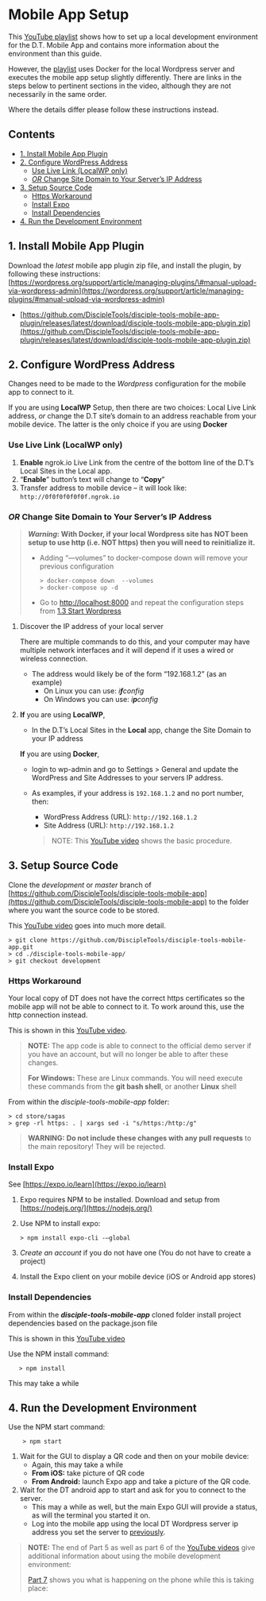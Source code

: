 # Mobile App Setup

This [YouTube playlist](https://www.youtube.com/playlist?list=PLNZnizaetELN6_2k3_iRxBhJuyavhqawE) shows how to set up a local development environment for the D.T. Mobile App and contains more information about the environment than this guide.

However, the [playlist](https://www.youtube.com/playlist?list=PLNZnizaetELN6_2k3_iRxBhJuyavhqawE) uses Docker for the local Wordpress server and executes the mobile app setup slightly differently. There are links in the steps below to pertinent sections in the video, although they are not necessarily in the same order.

Where the details differ please follow these instructions instead.

## Contents

* [1. Install Mobile App Plugin](mobile-app-setup.md#1-install-mobile-app-plugin)
* [2. Configure WordPress Address](mobile-app-setup.md#2-configure-wordpress-address)
  * [Use Live Link \(LocalWP only\)](mobile-app-setup.md#use-live-link-localwp-only)
  * [_OR_ Change Site Domain to Your Server’s IP Address](mobile-app-setup.md#or-change-site-domain-to-your-servers-ip-address)
* [3. Setup Source Code](mobile-app-setup.md#3-setup-source-code)
  * [Https Workaround](mobile-app-setup.md#https-workaround)
  * [Install Expo](mobile-app-setup.md#install-expo)
  * [Install Dependencies](mobile-app-setup.md#install-dependencies)
* [4. Run the Development Environment](mobile-app-setup.md#4-run-the-development-environment)

## 1. Install Mobile App Plugin

Download the _latest_ mobile app plugin zip file, and install the plugin, by following these instructions: [https://wordpress.org/support/article/managing-plugins/\#manual-upload-via-wordpress-admin](https://wordpress.org/support/article/managing-plugins/#manual-upload-via-wordpress-admin)

* [https://github.com/DiscipleTools/disciple-tools-mobile-app-plugin/releases/latest/download/disciple-tools-mobile-app-plugin.zip](https://github.com/DiscipleTools/disciple-tools-mobile-app-plugin/releases/latest/download/disciple-tools-mobile-app-plugin.zip)

## 2. Configure WordPress Address

Changes need to be made to the _Wordpress_ configuration for the mobile app to connect to it.

If you are using **LocalWP** Setup, then there are two choices: Local Live Link address, _or_ change the D.T site’s domain to an address reachable from your mobile device. The latter is the only choice if you are using **Docker**

### Use Live Link \(LocalWP only\)

1. **Enable** ngrok.io Live Link from the centre of the bottom line of the D.T’s Local Sites in the Local app.
2. “**Enable**” button’s text will change to “**Copy**”
3. Transfer address to mobile device – it will look like: `http://0f0f0f0f0f0f.ngrok.io`

### _OR_ Change Site Domain to Your Server’s IP Address

> _**Warning**_**: With Docker, if your local Wordpress site has NOT been setup to use http \(i.e. NOT https\) then you will need to reinitialize it.**
>
> * Adding “—volumes” to docker-compose down will remove your previous configuration
>
>   ```text
>   > docker-compose down  --volumes
>   > docker-compose up -d
>   ```
>
> * Go to [http://localhost:8000](http://localhost:8000) and repeat the configuration steps from [1.3 Start Wordpress](dt-docker.md###start-wordpress)

1. Discover the IP address of your local server

   There are multiple commands to do this, and your computer may have multiple network interfaces and it will depend if it uses a wired or wireless connection.

   * The address would likely be of the form “192.168.1.2” \(as an example\)
     * On Linux you can use:   _i**f**config_
     * On Windows you can use: _i**p**config_

2. **If** you are using **LocalWP**,

   * In the D.T’s Local Sites in the **Local** app, change the Site Domain to your IP address

   **If** you are using **Docker**,

   * login to wp-admin and go to  Settings &gt; General and update the WordPress and Site Addresses to your servers IP address.  
   * As examples, if your address is `192.168.1.2` and no port number, then:

     * WordPress Address \(URL\):   `http://192.168.1.2`  
     * Site Address \(URL\):        `http://192.168.1.2`

     > NOTE: This [YouTube video](https://www.youtube.com/watch?v=1KJEOY5J3Sw&list=PLNZnizaetELN6_2k3_iRxBhJuyavhqawE&index=5&t=6m12s) shows the basic procedure.

## 3. Setup Source Code

Clone the _development_ or _master_ branch of [https://github.com/DiscipleTools/disciple-tools-mobile-app](https://github.com/DiscipleTools/disciple-tools-mobile-app) to the folder where you want the source code to be stored.

This [YouTube video](https://www.youtube.com/watch?v=gdeJHI19F7A&list=PLNZnizaetELN6_2k3_iRxBhJuyavhqawE&index=4&t=2m35) goes into much more detail.

```text
> git clone https://github.com/DiscipleTools/disciple-tools-mobile-app.git
> cd ./disciple-tools-mobile-app/
> git checkout development
```

### Https Workaround

Your local copy of DT does not have the correct https certificates so the mobile app will not be able to connect to it. To work around this, use the http connection instead.

This is shown in this [YouTube video](https://www.youtube.com/watch?v=gdeJHI19F7A&list=PLNZnizaetELN6_2k3_iRxBhJuyavhqawE&index=4&t=9m24s).

> **NOTE:** The app code is able to connect to the official demo server if you have an account, but will no longer be able to after these changes.
>
> **For Windows:** These are Linux commands. You will need execute these commands from the **git bash shell**, or another **Linux** shell

From within the _disciple-tools-mobile-app_ folder:

```text
> cd store/sagas
> grep -rl https: . | xargs sed -i "s/https:/http:/g"
```

> **WARNING:** **Do not include these changes with any pull requests** to the main repository! They will be rejected.

### Install Expo

See [https://expo.io/learn](https://expo.io/learn)

1. Expo requires NPM to be installed. Download and setup from [https://nodejs.org/](https://nodejs.org/)
2. Use NPM to install expo:

   ```text
   > npm install expo-cli -–global
   ```

3. _Create an account_ if you do not have one \(You do not have to create a project\)
4. Install the Expo client on your mobile device \(iOS or Android app stores\)

### Install Dependencies

From within the _**disciple-tools-mobile-app**_ cloned folder install project dependencies based on the package.json file

This is shown in this [YouTube video](https://www.youtube.com/watch?v=gdeJHI19F7A&list=PLNZnizaetELN6_2k3_iRxBhJuyavhqawE&index=4&t=5m53s)

Use the NPM install command:

```text
   > npm install
```

This may take a while

## 4. Run the Development Environment

Use the NPM start command:

```text
    > npm start
```

1. Wait for the GUI to display a QR code and then on your mobile device:
   * Again, this may take a while
   * **From iOS:** take picture of QR code
   * **From Android:** launch Expo app and take a picture of the QR code.
2. Wait for the DT android app to start and ask for you to connect to the server.
   * This may a while as well, but the main Expo GUI will provide a status, as will the terminal you started it on.
   * Log into the mobile app using the local DT Wordpress server ip address you set the server to [previously](mobile-app-setup.md#2-configure-wordpress-address).

> **NOTE:** The end of Part 5 as well as part 6 of the [YouTube videos](https://www.youtube.com/watch?v=1KJEOY5J3Sw&list=PLNZnizaetELN6_2k3_iRxBhJuyavhqawE&index=5&t=8m6s) give additional information about using the mobile development environment:
>
> [Part 7](https://www.youtube.com/watch?v=eM2zxplCaOE&list=PLNZnizaetELN6_2k3_iRxBhJuyavhqawE&index=7) shows you what is happening on the phone while this is taking place:

